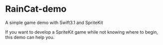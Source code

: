 # RainCat-demo
A simple game demo with Swift3.1 and SpriteKit

If you want to develop a SpriteKit game while not knowing where to begin, this demo can help you.

